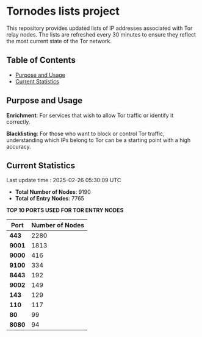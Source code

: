 # Tornodes lists project

This repository provides updated lists of IP addresses associated with Tor relay nodes. The lists are refreshed every 30 minutes to ensure they reflect the most current state of the Tor network.

## Table of Contents

- [Purpose and Usage](#purpose-and-usage)
- [Current Statistics](#current-statistics)


## Purpose and Usage

**Enrichment**: For services that wish to allow Tor traffic or identify it correctly.

**Blacklisting**: For those who want to block or control Tor traffic, understanding which IPs belong to Tor can be a starting point with a high accuracy.

## Current Statistics

Last update time : 2025-02-26 05:30:09 UTC

- **Total Number of Nodes**: 9190
- **Total of Entry Nodes**: 7765

**TOP 10 PORTS USED FOR TOR ENTRY NODES**

| **Port** | **Number of Nodes** |
|------|-----------------|
| **443**   | 2280  |
| **9001**   | 1813  |
| **9000**   | 416  |
| **9100**   | 334  |
| **8443**   | 192  |
| **9002**   | 149  |
| **143**   | 129  |
| **110**   | 117  |
| **80**   | 99  |
| **8080**   | 94  |

